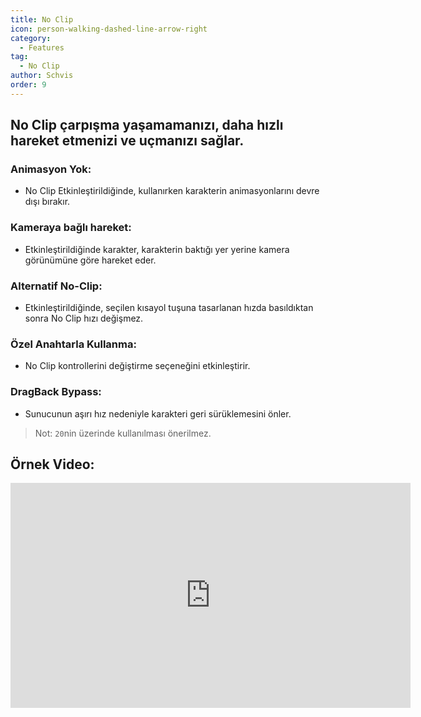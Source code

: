 ```yaml
---
title: No Clip
icon: person-walking-dashed-line-arrow-right
category:
  - Features
tag:
  - No Clip
author: Schvis
order: 9
---
```


## No Clip çarpışma yaşamamanızı, daha hızlı hareket etmenizi ve uçmanızı sağlar.
### Animasyon Yok:
- No Clip Etkinleştirildiğinde, kullanırken karakterin animasyonlarını devre dışı bırakır.
### Kameraya bağlı hareket:
- Etkinleştirildiğinde karakter, karakterin baktığı yer yerine kamera görünümüne göre hareket eder.
### Alternatif No-Clip:
- Etkinleştirildiğinde, seçilen kısayol tuşuna tasarlanan hızda basıldıktan sonra No Clip hızı değişmez.
### Özel Anahtarla Kullanma:
- No Clip kontrollerini değiştirme seçeneğini etkinleştirir.
### DragBack Bypass:
- Sunucunun aşırı hız nedeniyle karakteri geri sürüklemesini önler.

> Not: `20`nin üzerinde kullanılması önerilmez.

## Örnek Video:

<div class="iframe-container"><iframe width="640" height="360" src="https://www.youtube.com/embed/nPdq-yzBt3k?list=PL5eI1Tb64p56g27qfYk7VuFTz4FK6YrKa" title="Korepi - NoClip" frameborder="0" allow="accelerometer; autoplay; clipboard-write; encrypted-media; gyroscope; picture-in-picture; web-share" allowfullscreen></iframe></div>
